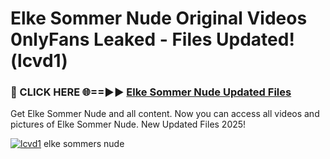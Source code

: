 # Elke Sommer Nude Original Videos 0nlyFans Leaked - Files Updated! (lcvd1)

<h3>🔴 CLICK HERE 🌐==►► <a href="https://tinyurl.com/yc6ubb5a" rel="nofollow">Elke Sommer Nude Updated Files</a></h3>

Get Elke Sommer Nude and all content. Now you can access all videos and pictures of Elke Sommer Nude. New Updated Files 2025!

[![lcvd1](https://i.imgur.com/7eu0CRL.gif)](https://tinyurl.com/yc6ubb5a)
elke sommers nude